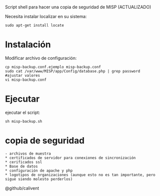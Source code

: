 Script shell para hacer una copia de seguridad de MISP (ACTUALIZADO)

Necesita instalar localizar en su sistema:
```
sudo apt-get install locate
```



Instalación
============

Modificar archivo de configuración:
```
cp misp-backup.conf.ejemplo misp-backup.conf
sudo cat /var/www/MISP/app/Config/database.php | grep password
#ajustar valores
vi misp-backup.conf
```

Ejecutar
=======

ejecutar el script:
```
sh misp-backup.sh
```

copia de seguridad
====

```
- archivos de muestra
* certificados de servidor para conexiones de sincronización
* cerificados ssl
* Base de datos
* configuración de apache y php
* logotipos de organizaciones (aunque esto no es tan importante, pero sigue siendo molesto perderlos)
```

@github/calivent
